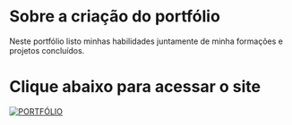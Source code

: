 # Sobre a criação do portfólio
Neste portfólio listo minhas habilidades juntamente de minha formações e projetos concluídos.
# Clique abaixo para acessar o site
[![PORTFÓLIO](https://img.shields.io/badge/portfólio-ed7a42?style=for-the-badge&labelColor=black)](https://gabriel-farias-06.github.io/portfolio/)
